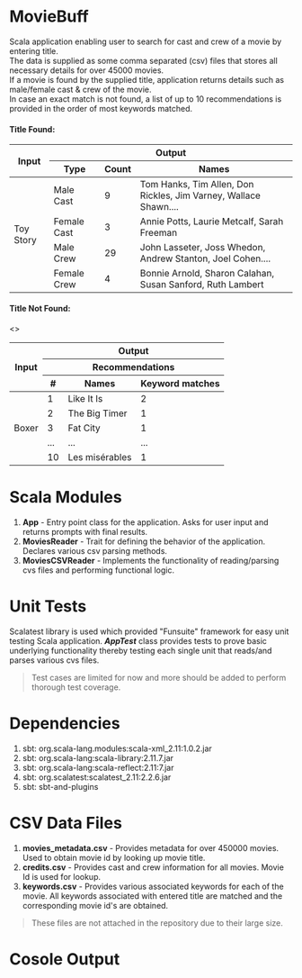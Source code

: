 # MovieBuff
Scala application enabling user to search for cast and crew of a movie by entering title.<br/>
The data is supplied as some comma separated (csv) files that stores all necessary details for over 45000 movies.<br/>
If a movie is found by the supplied title, application returns details such as male/female cast & crew of the movie.<br/>
In case an exact match is not found, a list of up to 10 recommendations is provided in the order of most keywords matched.

#### Title Found:
<table>
    <thead>
        <tr><th rowspan=2>Input</th><th colspan=3>Output</th></tr>
        <tr><th>Type</th><th>Count</th><th>Names</th></tr>
    </thead>
    <tbody>
        <tr><td rowspan=5>Toy Story</td></tr>
        <tr><td>Male Cast</td><td>9</td><td>Tom Hanks, Tim Allen, Don Rickles, Jim Varney, Wallace Shawn....</td></tr>
        <tr><td>Female Cast</td><td>3</td><td>Annie Potts, Laurie Metcalf, Sarah Freeman</td></tr>
        <tr><td>Male Crew</td><td>29</td><td>John Lasseter, Joss Whedon, Andrew Stanton, Joel Cohen....</td></tr>
        <tr><td>Female Crew</td><td>4</td><td>Bonnie Arnold, Sharon Calahan, Susan Sanford, Ruth Lambert</td></tr>
   </tbody>
</table>

#### Title Not Found:
<table>
    <thead>
        <tr><th rowspan=3>Input</th><th colspan=3>Output</th></tr>
        <tr><th colspan=3>Recommendations</th></tr>
        <tr><th>#</th><th>Names</th><th>Keyword matches</th></tr>
    </thead>
    <tbody>
        <tr><td rowspan=5>Boxer</td><td>1</td><td>Like It Is</td><td>2</td></tr>
        <tr></td><td>2</td><td>The Big Timer</td><td>1</td><</tr>
        <tr></td><td>3</td><td>Fat City</td><td>1</td></tr>
        <tr></td><td>...</td><td>...</td><td>...</td></tr>
        <tr></td><td>10</td>><td>Les misérables</td><td>1</td</tr>
   </tbody>
</table>

# Scala Modules
1. **App** - Entry point class for the application. Asks for user input and returns prompts with final results.
1. **MoviesReader** - Trait for defining the behavior of the application. Declares various csv parsing methods.
1. **MoviesCSVReader** - Implements the functionality of reading/parsing cvs files and performing functional logic.

# Unit Tests
Scalatest library is used which provided "Funsuite" framework for easy unit testing Scala application.
_**AppTest**_ class provides tests to prove basic underlying functionality thereby testing each single unit that reads/and parses various cvs files.
> Test cases are limited for now and more should be added to perform thorough test coverage.

# Dependencies
1. sbt: org.scala-lang.modules:scala-xml_2.11:1.0.2.jar
1. sbt: org.scala-lang:scala-library:2.11.7.jar
1. sbt: org.scala-lang:scala-reflect:2.11:7.jar
1. sbt: org.scalatest:scalatest_2.11:2.2.6.jar
1. sbt: sbt-and-plugins

# CSV Data Files
1. **movies_metadata.csv** - Provides metadata for over 450000 movies. Used to obtain movie id by looking up movie title.
1. **credits.csv** - Provides cast and crew information for all movies. Movie Id is used for lookup.
2. **keywords.csv** - Provides various associated keywords for each of the movie. All keywords associated with entered title are matched and the corresponding movie id's are obtained.
> These files are not attached in the repository due to their large size.

# Cosole Output


